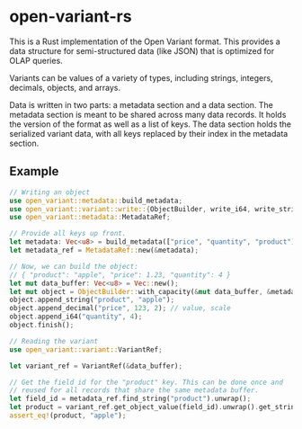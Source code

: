 # open-variant-rs

This is a Rust implementation of the Open Variant format. This provides a data
structure for semi-structured data (like JSON) that is optimized for OLAP queries.

Variants can be values of a variety of types, including strings, integers, decimals,
objects, and arrays.

Data is written in two parts: a metadata section and a data section. The metadata
section is meant to be shared across many data records. It holds the version of 
the format as well as a list of keys. The data section holds the serialized
variant data, with all keys replaced by their index in the metadata section.

## Example

```rust
// Writing an object
use open_variant::metadata::build_metadata;
use open_variant::variant::write::{ObjectBuilder, write_i64, write_string};
use open_variant::metadata::MetadataRef;

// Provide all keys up front.
let metadata: Vec<u8> = build_metadata(["price", "quantity", "product"].into_iter());
let metadata_ref = MetadataRef::new(&metadata);

// Now, we can build the object:
// { "product": "apple", "price": 1.23, "quantity": 4 }
let mut data_buffer: Vec<u8> = Vec::new();
let mut object = ObjectBuilder::with_capacity(&mut data_buffer, &metadata_ref, 3);
object.append_string("product", "apple");
object.append_decimal("price", 123, 2); // value, scale
object.append_i64("quantity", 4);
object.finish();

// Reading the variant
use open_variant::variant::VariantRef;

let variant_ref = VariantRef(&data_buffer);

// Get the field id for the "product" key. This can be done once and
// reused for all records that share the same metadata buffer.
let field_id = metadata_ref.find_string("product").unwrap();
let product = variant_ref.get_object_value(field_id).unwrap().get_string();
assert_eq!(product, "apple");
```
